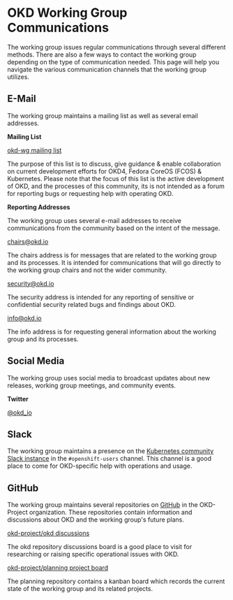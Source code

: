 # OKD Working Group Communications

The working group issues regular communications through several different methods.
There are also a few ways to contact the working group depending on the type of
communication needed. This page will help you navigate the various communication
channels that the working group utilizes.

## E-Mail

The working group maintains a mailing list as well as several email addresses.

**Mailing List**

[okd-wg mailing list](https://groups.google.com/g/okd-wg)

The purpose of this list is to discuss, give guidance & enable collaboration on
current development efforts for OKD4, Fedora CoreOS (FCOS) & Kubernetes. Please
note that the focus of this list is the active development of OKD, and the
processes of this community, its is not intended as a forum for reporting bugs or
requesting help with operating OKD.

**Reporting Addresses**

The working group uses several e-mail addresses to receive communications from the
community based on the intent of the message.

[chairs@okd.io](mailto:chairs@okd.io)

The chairs address is for messages that are related to the working group and its
processes. It is intended for communications that will go directly to the working
group chairs and not the wider community.

[security@okd.io](mailto:security@okd.io)

The security address is intended for any reporting of sensitive or confidential
security related bugs and findings about OKD.

[info@okd.io](mailto:info@okd.io)

The info address is for requesting general information about the working group
and its processes.

## Social Media

The working group uses social media to broadcast updates about new releases, working
group meetings, and community events.

**Twitter**

[@okd_io](https://twitter.com/okd_io)

## Slack

The working group maintains a presence on the
[Kubernetes community Slack instance](https://kubernetes.slack.com) in the
`#openshift-users` channel. This channel is a good place to come for OKD-specific
help with operations and usage.

## GitHub

The working group maintains several repositories on [GitHub](https://github.com/okd-project)
in the OKD-Project organization. These repositories contain information and discussions
about OKD and the working group's future plans.

[okd-project/okd discussions](https://github.com/okd-project/okd/discussions)

The okd repository discussions board is a good place to visit for researching or raising
specific operational issues with OKD.

[okd-project/planning project board](https://github.com/orgs/okd-project/projects/1)

The planning repository contains a kanban board which records the current state of the working
group and its related projects.
